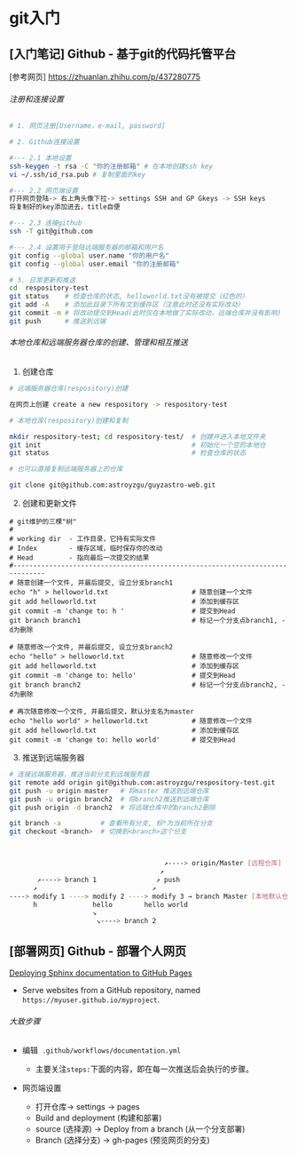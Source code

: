 # git入门

## [入门笔记] Github - 基于git的代码托管平台

[参考网页] https://zhuanlan.zhihu.com/p/437280775 

###### 注册和连接设置
``` bash 
# 1. 网页注册[Username，e-mail, password]

# 2. Github连接设置

#--- 2.1 本地设置 
ssh-keygen -t rsa -C "你的注册邮箱" # 在本地创建ssh key 
vi ~/.ssh/id_rsa.pub # 复制里面的key

#--- 2.2 网页端设置 
打开网页登陆-> 右上角头像下拉-> settings SSH and GP Gkeys -> SSH keys 
将复制好的key添加进去，title自便

#--- 2.3 连接github
ssh -T git@github.com 

#--- 2.4 设置用于登陆远端服务器的邮箱和用户名
git config --global user.name "你的用户名"
git config --global user.email "你的注册邮箱"

# 3. 日常更新和推送
cd  respository-test 
git status    # 检查仓库的状态, helloworld.txt没有被提交（红色的）
git add -A    # 添加此目录下所有文到缓存区（注意此时还没有实际改动）
git commit -m # 将改动提交到Head(此时仅在本地做了实际改动，远端仓库并没有影响)
git push      # 推送到远端 

```

###### 本地仓库和远端服务器仓库的创建、管理和相互推送

1. 创建仓库
``` bash 
# 远端服务器仓库(respository)创建

在网页上创建 create a new respository -> respository-test

# 本地仓库(respository)创建和复制

mkdir respository-test; cd respository-test/  # 创建并进入本地文件夹
git init                                      # 初始化一个空的本地仓
git status                                    # 检查仓库的状态

# 也可以直接复制远端服务器上的仓库

git clone git@github.com:astroyzgu/guyzastro-web.git 
``` 

2. 创建和更新文件 
```
# git维护的三棵"树"
#
# working dir  - 工作目录，它持有实际文件
# Index        - 缓存区域，临时保存你的改动
# Head         - 指向最后一次提交的结果 
#------------------------------------------------------------------------------
# 随意创建一个文件, 并最后提交, 设立分支branch1 
echo "h" > helloworld.txt                     # 随意创建一个文件  
git add helloworld.txt                        # 添加到缓存区
git commit -m 'change to: h '                 # 提交到Head
git branch branch1                            # 标记一个分支点branch1, -d为删除

# 随意修改一个文件, 并最后提交, 设立分支branch2 
echo "hello" > helloworld.txt                 # 随意修改一个文件  
git add helloworld.txt                        # 添加到缓存区
git commit -m 'change to: hello'              # 提交到Head
git branch branch2                            # 标记一个分支点branch2, -d为删除

# 再次随意修改一个文件, 并最后提交，默认分支名为master 
echo "hello world" > helloworld.txt           # 随意修改一个文件  
git add helloworld.txt                        # 添加到缓存区
git commit -m 'change to: hello world'        # 提交到Head
```

3. 推送到远端服务器
``` bash
# 连接远端服务器，推送当前分支到远端服务器
git remote add origin git@github.com:astroyzgu/respository-test.git
git push -u origin master   # 将master 推送到远端仓库 
git push -u origin branch2  # 将branch2推送到远端仓库 
git push origin -d branch2  # 将远端仓库中的branch2删除 

git branch -a          # 查看所有分支, 标*为当前所在分支
git checkout <branch>  # 切换到<branch>这个分支



                                       ↗----> origin/Master [远程仓库]
                                      ↗ 
       ↗----> branch 1               ↗ push 
      ↗                             ↗                
----> modify 1 ----> modify 2 ----> modify 3 → branch Master [本地默认仓库] 
      h              hello        hello world 
                     ↘                  
                      ↘----> branch 2
``` 


## [部署网页] Github - 部署个人网页 

[Deploying Sphinx documentation to GitHub Pages](https://coderefinery.github.io/documentation/gh_workflow/) 
* Serve websites from a GitHub repository, named `https://myuser.github.io/myproject`. 

###### 大致步骤  

* 编辑` .github/workflows/documentation.yml`
  - 主要关注`steps:`下面的内容，即在每一次推送后会执行的步骤。 

* 网页端设置
  - 打开仓库-> settings -> pages 
  - Build and deployment (构建和部署) 
  - source (选择源) -> Deploy from a branch (从一个分支部署)
  - Branch (选择分支) -> gh-pages (预览网页的分支) 








